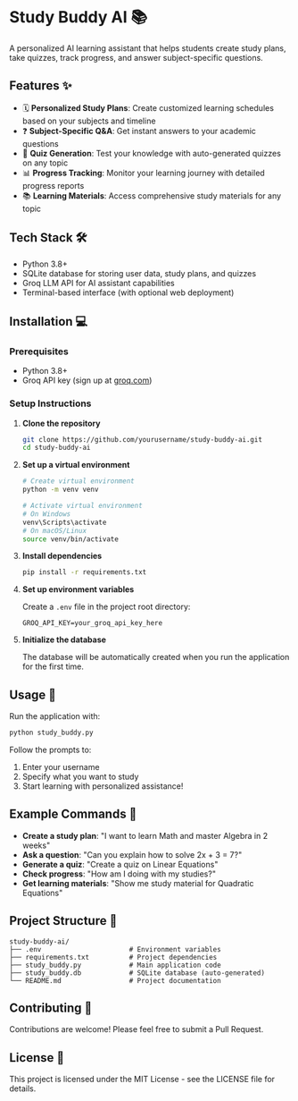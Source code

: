 # Study Buddy AI 📚

A personalized AI learning assistant that helps students create study plans, take quizzes, track progress, and answer subject-specific questions.

## Features ✨

- 🗓️ **Personalized Study Plans**: Create customized learning schedules based on your subjects and timeline
- ❓ **Subject-Specific Q&A**: Get instant answers to your academic questions
- 📝 **Quiz Generation**: Test your knowledge with auto-generated quizzes on any topic
- 📊 **Progress Tracking**: Monitor your learning journey with detailed progress reports
- 📚 **Learning Materials**: Access comprehensive study materials for any topic

## Tech Stack 🛠️

- Python 3.8+
- SQLite database for storing user data, study plans, and quizzes
- Groq LLM API for AI assistant capabilities
- Terminal-based interface (with optional web deployment)

## Installation 💻

### Prerequisites

- Python 3.8+
- Groq API key (sign up at [groq.com](https://console.groq.com))

### Setup Instructions

1. **Clone the repository**
   ```bash
   git clone https://github.com/yourusername/study-buddy-ai.git
   cd study-buddy-ai
   ```

2. **Set up a virtual environment**
   ```bash
   # Create virtual environment
   python -m venv venv
   
   # Activate virtual environment
   # On Windows
   venv\Scripts\activate
   # On macOS/Linux
   source venv/bin/activate
   ```

3. **Install dependencies**
   ```bash
   pip install -r requirements.txt
   ```

4. **Set up environment variables**
   
   Create a `.env` file in the project root directory:
   ```
   GROQ_API_KEY=your_groq_api_key_here
   ```

5. **Initialize the database**
   
   The database will be automatically created when you run the application for the first time.

## Usage 🚀

Run the application with:
```bash
python study_buddy.py
```

Follow the prompts to:
1. Enter your username
2. Specify what you want to study
3. Start learning with personalized assistance!

## Example Commands 💬

- **Create a study plan**: "I want to learn Math and master Algebra in 2 weeks"
- **Ask a question**: "Can you explain how to solve 2x + 3 = 7?"
- **Generate a quiz**: "Create a quiz on Linear Equations"
- **Check progress**: "How am I doing with my studies?"
- **Get learning materials**: "Show me study material for Quadratic Equations"

## Project Structure 📁

```
study-buddy-ai/
├── .env                      # Environment variables
├── requirements.txt          # Project dependencies
├── study_buddy.py            # Main application code
├── study_buddy.db            # SQLite database (auto-generated)
└── README.md                 # Project documentation
```

## Contributing 🤝

Contributions are welcome! Please feel free to submit a Pull Request.

## License 📄

This project is licensed under the MIT License - see the LICENSE file for details.